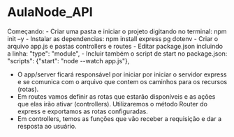 # AulaNode_API

 Começando:
    - Criar uma pasta e iniciar o projeto digitando no terminal: npm init –y
    - Instalar as dependencias: npm install express pg dotenv
    - Criar o arquivo app.js e pastas controllers e routes
    - Editar package.json incluindo a linha: "type": "module",
    - Incluir também o script de start no package.json: "scripts": {"start": "node --watch app.js"},


  - O app/server ficará responsável por iniciar por iniciar o servidor express e se comunica com o arquivo que contem os caminhos para os recursos (rotas).
  - Em routes vamos definir as rotas que estarão disponíveis e as ações que elas
irão ativar (controllers). Utilizaremos o método Router do express e exportamos as rotas configuradas.
  - Em controllers, temos as funções que vão receber a requisição e dar a resposta ao usuário.

